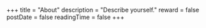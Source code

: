 +++
title = "About"
description = "Describe yourself."
reward = false
postDate = false
readingTime = false
+++

